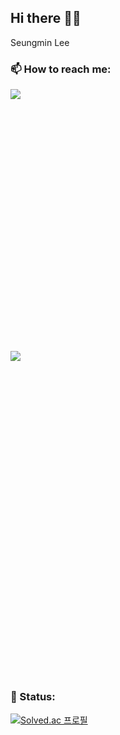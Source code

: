## Hi there 👋👋
Seungmin Lee

### 📫 How to reach me:
<a href="https://velog.io/@miloul"><img src="https://img.shields.io/badge/Velog-3DDC84?style=flat-square&logo=Blogger&logoColor=white"/></a> <svg role="img" viewBox="0 0 30 24" xmlns="http://www.w3.org/2000/svg"> <a href="milouw56@gmail.com"><img src="https://img.shields.io/badge/Gmail-EA4335?style=flat-square&logo=Gmail&logoColor=white"/></a> <svg role="img" viewBox="0 0 24 24" xmlns="http://www.w3.org/2000/svg">

### 🔭 Status:
[![Solved.ac
프로필](http://mazassumnida.wtf/api/v2/generate_badge?boj=miloul)](https://solved.ac/miloul)
<!--
**miloul/miloul** is a ✨ _special_ ✨ repository because its `README.md` (this file) appears on your GitHub profile.

Here are some ideas to get you started:

- 🔭 I’m currently working on ...
- 🌱 I’m currently learning
- 👯 I’m looking to collaborate on ...
- 🤔 I’m looking for help with ...
- 💬 Ask me about ...
- 📫 How to reach me: ...
- 😄 Pronouns: ...
- ⚡ Fun fact: ...
-->
